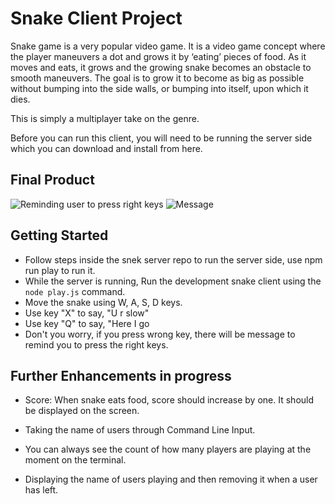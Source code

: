 # Snake Client Project

Snake game is a very popular video game. It is a video game concept where the player maneuvers a dot and grows it by ‘eating’ pieces of food. As it moves and eats, it grows and the growing snake becomes an obstacle to smooth maneuvers. The goal is to grow it to become as big as possible without bumping into the side walls, or bumping into itself, upon which it dies.

This is simply a multiplayer take on the genre.

Before you can run this client, you will need to be running the server side which you can download and install from here. 

## Final Product

![Reminding user to press right keys](snakeKeys.png)
![Message](snakeMsg.png)


## Getting Started

- Follow steps inside the snek server repo to run the server side, use npm run play to run it.
- While the server is running, Run the development snake client using the `node play.js` command.
- Move the snake using W, A, S, D keys. 
- Use key "X" to say, "U r slow"
- Use key "Q" to say, "Here I go
- Don't you worry, if you press wrong key, there will be message to remind you to press the right keys.

## Further Enhancements in progress

- Score: When snake eats food, score should increase by one. It should be displayed on the screen.

- Taking the name of users through Command Line Input.

- You can always see the count of how many players are playing at the moment on the terminal.


- Displaying the name of users playing and then removing it when a user has left.